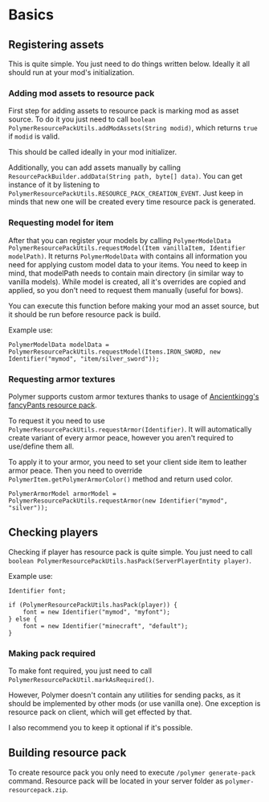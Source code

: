 # Basics

## Registering assets
This is quite simple. You just need to do things written below. Ideally it all should run at
your mod's initialization.

### Adding mod assets to resource pack
First step for adding assets to resource pack is marking mod as asset source. To do it you just
need to call `boolean PolymerResourcePackUtils.addModAssets(String modid)`, which 
returns `true` if `modid` is valid.

This should be called ideally in your mod initializer.

Additionally, you can add assets manually by calling `ResourcePackBuilder.addData(String path, byte[] data)`.
You can get instance of it by listening to `PolymerResourcePackUtils.RESOURCE_PACK_CREATION_EVENT`.
Just keep in minds that new one will be created every time resource pack is generated.

### Requesting model for item
After that you can register your models by calling 
`PolymerModelData PolymerResourcePackUtils.requestModel(Item vanillaItem, Identifier modelPath)`.
It returns `PolymerModelData` with contains all information you need for applying custom model data
to your items. You need to keep in mind, that modelPath needs to contain main directory (in similar way
to vanilla models). While model is created, all it's overrides are copied and applied, so you don't need to
request them manually (useful for bows).

You can execute this function before making your mod an asset source, but it should be run before
resource pack is build.

Example use:

```
PolymerModelData modelData = PolymerResourcePackUtils.requestModel(Items.IRON_SWORD, new Identifier("mymod", "item/silver_sword"));
```

### Requesting armor textures
Polymer supports custom armor textures thanks to usage of [Ancientkingg's fancyPants resource pack](https://github.com/Ancientkingg/fancyPants).

To request it you need to use `PolymerResourcePackUtils.requestArmor(Identifier)`. 
It will automatically create variant of every armor peace, however you aren't 
required to use/define them all.

To apply it to your armor, you need to set your client side item to leather armor peace.
Then you need to override `PolymerItem.getPolymerArmorColor()` method and return used color.

```
PolymerArmorModel armorModel = PolymerResourcePackUtils.requestArmor(new Identifier("mymod", "silver"));
```

## Checking players
Checking if player has resource pack is quite simple. 
You just need to call `boolean PolymerResourcePackUtils.hasPack(ServerPlayerEntity player)`.

Example use:

```
Identifier font;

if (PolymerResourcePackUtils.hasPack(player)) {
    font = new Identifier("mymod", "myfont");
} else {
    font = new Identifier("minecraft", "default");
}
```

### Making pack required
To make font required, you just need to call `PolymerResourcePackUtil.markAsRequired()`.

However, Polymer doesn't contain any utilities for sending packs, as it should be implemented by other mods (or use vanilla one).
One exception is resource pack on client, which will get effected by that.

I also recommend you to keep it optional if it's possible.

## Building resource pack
To create resource pack you only need to execute `/polymer generate-pack` command. Resource pack will be located in your server folder as `polymer-resourcepack.zip`.
